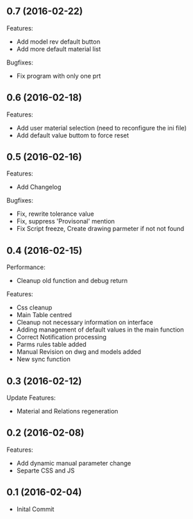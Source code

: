## 0.7 (2016-02-22)

Features:

  - Add model rev default button
  - Add more default material list

Bugfixes:

  - Fix program with only one prt

## 0.6 (2016-02-18)

Features:

  - Add user material selection (need to reconfigure the ini file)
  - Add default value buttom to force reset

## 0.5 (2016-02-16)

Features:

  - Add Changelog

Bugfixes:

  - Fix, rewrite tolerance value
  - Fix, suppress 'Provisonal' mention
  - Fix Script freeze, Create drawing parmeter if not not found
  
## 0.4 (2016-02-15)

Performance:

  - Cleanup old function and debug return
  
Features:

  - Css cleanup
  - Main Table centred
  - Cleanup not necessary information on interface
  - Adding management of default values in the main function
  - Correct Notification processing
  - Parms rules table added
  - Manual Revision on dwg and models added
  - New sync function
  
## 0.3 (2016-02-12)

Update Features:

  - Material and Relations regeneration
  
## 0.2 (2016-02-08)

Features:

  - Add dynamic manual parameter change
  - Separte CSS and JS
  
## 0.1 (2016-02-04)

  - Inital Commit
